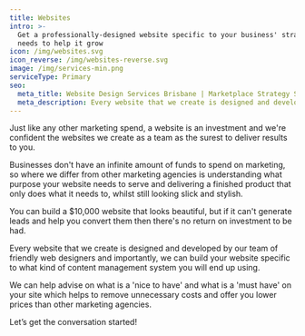```yaml
---
title: Websites
intro: >-
  Get a professionally-designed website specific to your business' strategic
  needs to help it grow
icon: /img/websites.svg
icon_reverse: /img/websites-reverse.svg
image: /img/services-min.png
serviceType: Primary
seo:
  meta_title: Website Design Services Brisbane | Marketplace Strategy Solutions
  meta_description: Every website that we create is designed and developed by our team of friendly web designers. Get a professionally designed website specific to your strategic needs.
---
```

Just like any other marketing spend, a website is an investment and we're confident the websites we create as a team as the surest to deliver results to you.

Businesses don't have an infinite amount of funds to spend on marketing, so where we differ from other marketing agencies is understanding what purpose your website needs to serve and delivering a finished product that only does what it needs to, whilst still looking slick and stylish.

You can build a $10,000 website that looks beautiful, but if it can't generate leads and help you convert them then there's no return on investment to be had.

Every website that we create is designed and developed by our team of friendly web designers and importantly, we can build your website specific to what kind of content management system you will end up using.

We can help advise on what is a 'nice to have' and what is a 'must have' on your site which helps to remove unnecessary costs and offer you lower prices than other marketing agencies.

Let’s get the conversation started!
